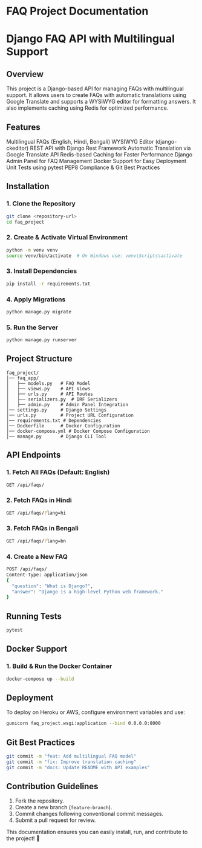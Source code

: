 # FAQ Project Documentation
# Django FAQ API with Multilingual Support

## Overview
This project is a Django-based API for managing FAQs with multilingual support. It allows users to create FAQs with automatic translations using Google Translate and supports a WYSIWYG editor for formatting answers. It also implements caching using Redis for optimized performance.

## Features
Multilingual FAQs (English, Hindi, Bengali) 
 WYSIWYG Editor (django-ckeditor) 
 REST API with Django Rest Framework 
 Automatic Translation via Google Translate API 
 Redis-based Caching for Faster Performance 
 Django Admin Panel for FAQ Management 
 Docker Support for Easy Deployment 
 Unit Tests using pytest 
 PEP8 Compliance & Git Best Practices 

## Installation

### 1. Clone the Repository
```sh
git clone <repository-url>
cd faq_project
```

### 2. Create & Activate Virtual Environment
```sh
python -m venv venv
source venv/bin/activate  # On Windows use: venv\Scripts\activate
```

### 3. Install Dependencies
```sh
pip install -r requirements.txt
```

### 4. Apply Migrations
```sh
python manage.py migrate
```

### 5. Run the Server
```sh
python manage.py runserver
```

## Project Structure
```
faq_project/
│── faq_app/
│   ├── models.py   # FAQ Model
│   ├── views.py    # API Views
│   ├── urls.py     # API Routes
│   ├── serializers.py  # DRF Serializers
│   ├── admin.py    # Admin Panel Integration
│── settings.py     # Django Settings
│── urls.py         # Project URL Configuration
│── requirements.txt # Dependencies
│── Dockerfile      # Docker Configuration
│── docker-compose.yml # Docker Compose Configuration
│── manage.py       # Django CLI Tool
```

## API Endpoints

### 1. Fetch All FAQs (Default: English)
```sh
GET /api/faqs/
```

### 2. Fetch FAQs in Hindi
```sh
GET /api/faqs/?lang=hi
```

### 3. Fetch FAQs in Bengali
```sh
GET /api/faqs/?lang=bn
```

### 4. Create a New FAQ
```sh
POST /api/faqs/
Content-Type: application/json
{
  "question": "What is Django?",
  "answer": "Django is a high-level Python web framework."
}
```

## Running Tests
```sh
pytest
```

## Docker Support
### 1. Build & Run the Docker Container
```sh
docker-compose up --build
```

## Deployment
To deploy on Heroku or AWS, configure environment variables and use:
```sh
gunicorn faq_project.wsgi:application --bind 0.0.0.0:8000
```

## Git Best Practices
```sh
git commit -m "feat: Add multilingual FAQ model"
git commit -m "fix: Improve translation caching"
git commit -m "docs: Update README with API examples"
```

## Contribution Guidelines
1. Fork the repository.
2. Create a new branch (`feature-branch`).
3. Commit changes following conventional commit messages.
4. Submit a pull request for review.

This documentation ensures you can  easily install, run, and contribute  to the project! 🚀
